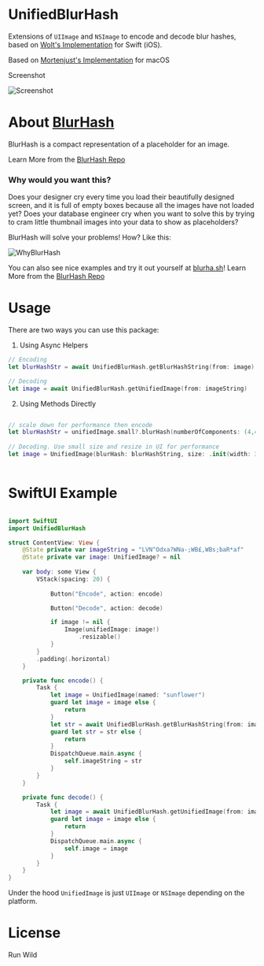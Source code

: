 # UnifiedBlurHash

Extensions of `UIImage` and `NSImage` to encode and decode blur hashes, based on [Wolt's Implementation](https://github.com/woltapp/blurhash) for Swift (iOS).

Based on [Mortenjust's Implementation](https://github.com/mortenjust/Blurhash-macos.git) for macOS

Screenshot

![Screenshot](https://user-images.githubusercontent.com/30172987/207150953-d1177cad-da76-40a8-bfdc-4c05f47ce5a0.png)

# About [BlurHash](http://blurha.sh)

BlurHash is a compact representation of a placeholder for an image.

Learn More from the [BlurHash Repo](https://github.com/woltapp/blurhash.git)

### Why would you want this?

Does your designer cry every time you load their beautifully designed screen, and it is full of empty boxes because all the
images have not loaded yet? Does your database engineer cry when you want to solve this by trying to cram little thumbnail
images into your data to show as placeholders?

BlurHash will solve your problems! How? Like this:

![WhyBlurHash](https://user-images.githubusercontent.com/30172987/207242393-5446ece1-7d55-412f-92b6-0a7c4cf36860.png)


You can also see nice examples and try it out yourself at [blurha.sh](http://blurha.sh/)!
Learn More from the [BlurHash Repo](https://github.com/woltapp/blurhash.git)

# Usage
There are two ways you can use this package:
1. Using Async Helpers
```swift
// Encoding
let blurHashStr = await UnifiedBlurHash.getBlurHashString(from: image)

// Decoding
let image = await UnifiedBlurHash.getUnifiedImage(from: imageString)

```

2. Using Methods Directly

```swift

// scale down for performance then encode
let blurHashStr = unifiedImage.small?.blurHash(numberOfComponents: (4,4))
    
// Decoding. Use small size and resize in UI for performance
let image = UnifiedImage(blurHash: blurHashString, size: .init(width: 32, height: 32))
    
```

# SwiftUI Example

```swift 

import SwiftUI
import UnifiedBlurHash

struct ContentView: View {
    @State private var imageString = "LVN^Odxa?WNa-;WB£,WBs;baR*af"
    @State private var image: UnifiedImage? = nil
    
    var body: some View {
        VStack(spacing: 20) {
            
            Button("Encode", action: encode)

            Button("Decode", action: decode)

            if image != nil {
                Image(unifiedImage: image!)
                    .resizable()
            }
        }
        .padding(.horizontal)
    }

    private func encode() {
        Task {
            let image = UnifiedImage(named: "sunflower")
            guard let image = image else {
                return
            }
            let str = await UnifiedBlurHash.getBlurHashString(from: image)
            guard let str = str else {
                return
            }
            DispatchQueue.main.async {
                self.imageString = str
            }
        }
    }

    private func decode() {
        Task {
            let image = await UnifiedBlurHash.getUnifiedImage(from: imageString)
            guard let image = image else {
                return
            }
            DispatchQueue.main.async {
                self.image = image
            }
        }
    }
}


```
Under the hood `UnifiedImage` is just `UIImage` or `NSImage` depending on the platform.

# License
Run Wild
